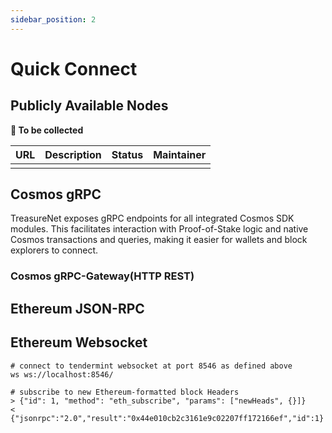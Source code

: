 ```yaml
---
sidebar_position: 2
---
```


# Quick Connect

## Publicly Available Nodes

**🥺 To be collected**

| URL | Description | Status | Maintainer |
| --- | ----------- | ------ | ---------- |
|     |             |        |            |

## Cosmos gRPC

TreasureNet exposes gRPC endpoints for all integrated Cosmos SDK modules. This facilitates interaction with Proof-of-Stake logic and native Cosmos transactions and queries, making it easier for wallets and block explorers to connect.

### Cosmos gRPC-Gateway(HTTP REST)

## Ethereum JSON-RPC

## Ethereum Websocket

```shell
# connect to tendermint websocket at port 8546 as defined above
ws ws://localhost:8546/

# subscribe to new Ethereum-formatted block Headers
> {"id": 1, "method": "eth_subscribe", "params": ["newHeads", {}]}
< {"jsonrpc":"2.0","result":"0x44e010cb2c3161e9c02207ff172166ef","id":1}

```
